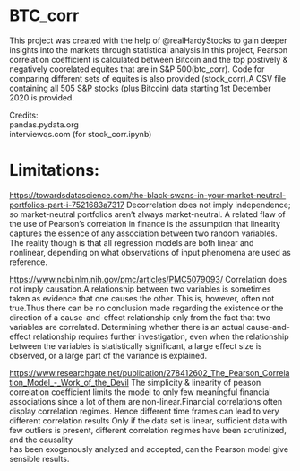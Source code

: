 # BTC_corr
This project was created with the help of @realHardyStocks to gain deeper insights into the markets through statistical analysis.In this project, 
Pearson correlation coefficient is calculated between Bitcoin and the top postively & negatively coorelated equites that are in S&P 500(btc_corr).
Code for comparing different sets of equites is also provided (stock_corr).A CSV file containing all 505 S&P stocks (plus Bitcoin) data starting 1st December 2020 is provided.

Credits:  <br/> pandas.pydata.org <br/>
          interviewqs.com (for stock_corr.ipynb)
          
          
# Limitations:
https://towardsdatascience.com/the-black-swans-in-your-market-neutral-portfolios-part-i-7521683a7317
Decorrelation does not imply independence; so market-neutral portfolios aren’t always market-neutral.
A related flaw of the use of Pearson’s correlation in finance is the assumption that linearity captures the essence 
of any association between two random variables. The reality though is that all regression models are both linear and nonlinear, 
depending on what observations of input phenomena are used as reference.
          
          
https://www.ncbi.nlm.nih.gov/pmc/articles/PMC5079093/
Correlation does not imply causation.A relationship between two variables is sometimes taken as 
evidence that one causes the other. This is, however, often not true.Thus there can be no conclusion made regarding the existence or the direction of a cause-and-effect relationship only 
from the fact that two variables are correlated. Determining whether there is an actual cause-and-effect relationship requires further investigation, even when the relationship between 
the variables is statistically significant, a large effect size is observed, or a large part of the variance is explained.


https://www.researchgate.net/publication/278412602_The_Pearson_Correlation_Model_-_Work_of_the_Devil
The simplicity & linearity of peason correlation coefficient limits the model to only few meaningful financial associations since a lot of them 
are non-linear.Financial correlations often display correlation regimes. Hence different time frames can lead to very different correlation results
Only if the data set is linear, sufficient data with few outliers is present, different correlation regimes have been scrutinized, and the causality  
has  been  exogenously  analyzed  and  accepted,  can the  Pearson  model  give  sensible results.



